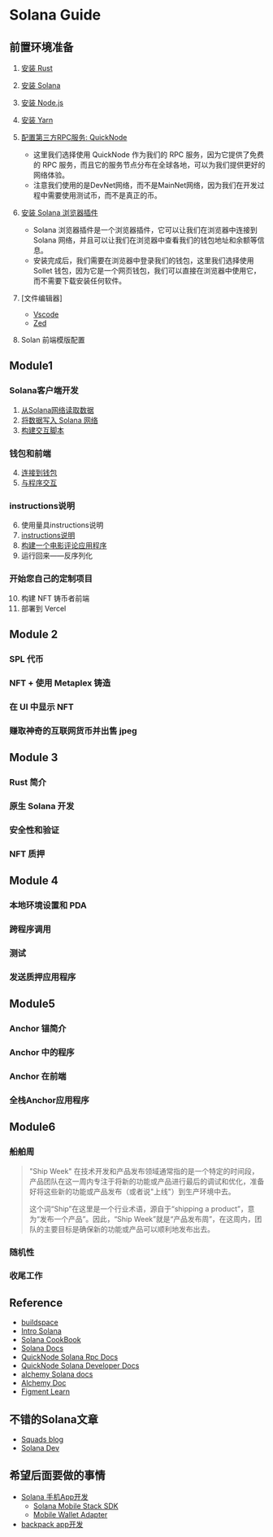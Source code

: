 # Solana Guide


## 前置环境准备

1. [安装 Rust](https://www.rust-lang.org/tools/install)
2. [安装 Solana](https://docs.solana.com/cli/install-solana-cli-tools)
3. [安装 Node.js](https://nodejs.org/en/download/)
4. [安装 Yarn](https://classic.yarnpkg.com/en/docs/install/#mac-stable)
5. [配置第三方RPC服务: QuickNode](https://www.quicknode.com/)
    - 这里我们选择使用 QuickNode 作为我们的 RPC 服务，因为它提供了免费的 RPC 服务，而且它的服务节点分布在全球各地，可以为我们提供更好的网络体验。
    - 注意我们使用的是DevNet网络，而不是MainNet网络，因为我们在开发过程中需要使用测试币，而不是真正的币。
6. [安装 Solana 浏览器插件](https://phantom.app/)
    - Solana 浏览器插件是一个浏览器插件，它可以让我们在浏览器中连接到 Solana 网络，并且可以让我们在浏览器中查看我们的钱包地址和余额等信息。
    - 安装完成后，我们需要在浏览器中登录我们的钱包，这里我们选择使用 Sollet 钱包，因为它是一个网页钱包，我们可以直接在浏览器中使用它，而不需要下载安装任何软件。
7. [文件编辑器]
    - [Vscode](https://code.visualstudio.com/)
    - [Zed](https://zed.dev/download)

8. Solan 前端模版配置

## Module1

### Solana客户端开发

1. [从Solana网络读取数据](./module1/read-data-from-the-solana-network/README.md)
2. [将数据写入 Solana 网络](./module1/write-data-to-the-blockchain/README.md)
3. [构建交互脚本](./module1/build-an-interaction-script/README.md)


### 钱包和前端

4. [连接到钱包](./module1/connecting-to-wallet/README.md)
5. [与程序交互](./module1/interact-with-a-program/README.md)


### instructions说明

6. 使用量具instructions说明
7. [instructions说明](./module1/custom-instructions/README.md)
8. [构建一个电影评论应用程序](./module1/build-a-movie-review-app/README.md)
9. 运行回来——反序列化

### 开始您自己的定制项目

10. 构建 NFT 铸币者前端
11. 部署到 Vercel

## Module 2

### SPL 代币

### NFT + 使用 Metaplex 铸造

### 在 UI 中显示 NFT

### 赚取神奇的互联网货币并出售 jpeg


## Module 3

### Rust 简介

### 原生 Solana 开发

### 安全性和验证

### NFT 质押


## Module 4

### 本地环境设置和 PDA

### 跨程序调用

### 测试

### 发送质押应用程序


## Module5

### Anchor 锚简介

### Anchor 中的程序

### Anchor 在前端

### 全栈Anchor应用程序

## Module6

### 船舶周

> "Ship Week" 在技术开发和产品发布领域通常指的是一个特定的时间段，产品团队在这一周内专注于将新的功能或产品进行最后的调试和优化，准备好将这些新的功能或产品发布（或者说"上线"）到生产环境中去。
>
> 这个词“Ship”在这里是一个行业术语，源自于“shipping a product”，意为“发布一个产品”。因此，“Ship Week”就是“产品发布周”，在这周内，团队的主要目标是确保新的功能或产品可以顺利地发布出去。

### 随机性

### 收尾工作


## Reference

- [buildspace](https://buildspace.so/)
- [Intro Solana](https://www.soldev.app/course)
- [Solana CookBook](https://solanacookbook.com/)
- [Solana Docs](https://docs.solana.com/)
- [QuickNode Solana Rpc Docs](https://www.quicknode.com/docs/solana)
- [QuickNode Solana Developer Docs](https://www.quicknode.com/guides/solana-development/getting-started/solana-fundamentals-reference-guide)
- [alchemy Solana docs](https://docs.alchemy.com/reference/solana-api-quickstart)
- [Alchemy Doc](https://docs.alchemy.com/)
- [Figment Learn](https://learn.figment.io/protocols/solana)

## 不错的Solana文章
- [Squads blog](https://squads.so/blog)
- [Solana Dev](https://www.soldev.app/)


## 希望后面要做的事情

- [Solana 手机App开发](https://solanamobile.com/zh/developers)
    - [Solana Mobile Stack SDK](https://github.com/solana-mobile/solana-mobile-stack-sdk#solana-mobile-stack-sdk)
    - [Mobile Wallet Adapter](https://github.com/solana-mobile/mobile-wallet-adapter)
- [backpack app开发](https://docs.xnfts.dev/getting-started/introduction)
